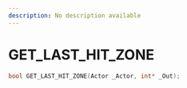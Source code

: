 ```yaml
---
description: No description available 
---
```


# GET_LAST_HIT_ZONE

```cpp
bool GET_LAST_HIT_ZONE(Actor _Actor, int* _Out);
```